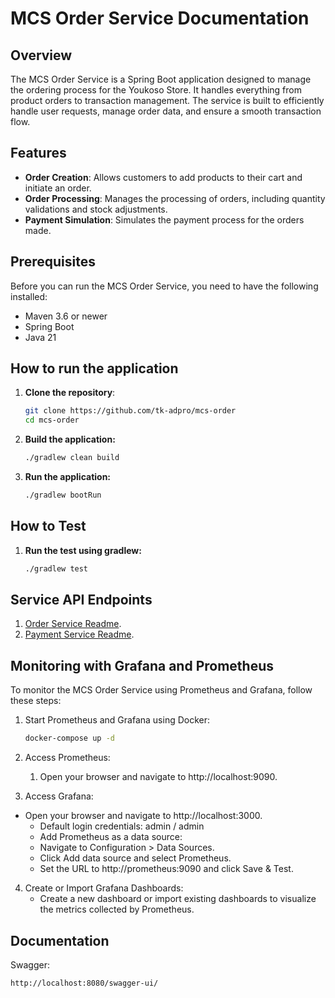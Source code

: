 # MCS Order Service Documentation

## Overview

The MCS Order Service is a Spring Boot application designed to manage the ordering process for the Youkoso Store. It handles everything from product orders to transaction management. The service is built to efficiently handle user requests, manage order data, and ensure a smooth transaction flow.

## Features

- **Order Creation**: Allows customers to add products to their cart and initiate an order.
- **Order Processing**: Manages the processing of orders, including quantity validations and stock adjustments.
- **Payment Simulation**: Simulates the payment process for the orders made.

## Prerequisites

Before you can run the MCS Order Service, you need to have the following installed:

- Maven 3.6 or newer
- Spring Boot
- Java 21

## How to run the application

1. **Clone the repository**:
   ```bash
   git clone https://github.com/tk-adpro/mcs-order
   cd mcs-order
   ```

2. **Build the application:**
   ```bash
   ./gradlew clean build
   ```

3. **Run the application:**
   ```bash
   ./gradlew bootRun
   ```

## How to Test 

1. **Run the test using gradlew:**
    ```bash
    ./gradlew test
   ```


## Service API Endpoints

1. [Order Service Readme](./src/main/java/id/ac/ui/cs/advprog/eshop/mcsorder/order/README-Order.md).
2. [Payment Service Readme](./src/main/java/id/ac/ui/cs/advprog/eshop/mcsorder/payment/README-Payment.md).

## Monitoring with Grafana and Prometheus

To monitor the MCS Order Service using Prometheus and Grafana, follow these steps:

1. Start Prometheus and Grafana using Docker:

    ```bash
    docker-compose up -d
    ```

2. Access Prometheus:
   1. Open your browser and navigate to http://localhost:9090.
  
3.	Access Grafana:
  - Open your browser and navigate to http://localhost:3000.
     - Default login credentials: admin / admin
     - Add Prometheus as a data source:
     - Navigate to Configuration > Data Sources.
     - Click Add data source and select Prometheus.
     - Set the URL to http://prometheus:9090 and click Save & Test.
  
4. Create or Import Grafana Dashboards:
    - Create a new dashboard or import existing dashboards to visualize the metrics collected by Prometheus.

## Documentation

Swagger:
   ```sh
   http://localhost:8080/swagger-ui/
   ```
